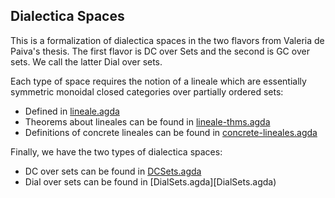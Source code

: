 Dialectica Spaces
-----------------

This is a formalization of dialectica spaces in the two flavors from
Valeria de Paiva's thesis.  The first flavor is DC over Sets and the
second is GC over sets.  We call the latter Dial over sets.

Each type of space requires the notion of a lineale which are
essentially symmetric monoidal closed categories over partially
ordered sets:

- Defined in [lineale.agda](lineale.agda)
- Theorems about lineales can be found in [lineale-thms.agda](lineale-thms.agda)
- Definitions of concrete lineales can be found in [concrete-lineales.agda](concrete-lineales.agda)

Finally, we have the two types of dialectica spaces:

- DC over sets can be found in [DCSets.agda](DCSets.agda)
- Dial over sets can be found in [DialSets.agda][DialSets.agda)